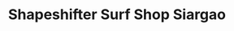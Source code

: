 ---
title: "Shapeshifter Surf Shop Siargao"
url: /surigao-del-norte/shapeshifter-surf-shop-siargao/
shop: Sport
---